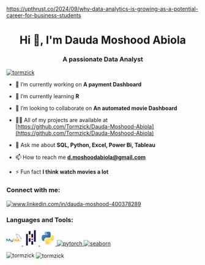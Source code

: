 https://upthrust.co/2024/09/why-data-analytics-is-growing-as-a-potential-career-for-business-students
<h1 align="center">Hi 👋, I'm Dauda Moshood Abiola</h1>
<h3 align="center">A passionate Data Analyst</h3>

<p align="left"> <a href="https://github.com/ryo-ma/github-profile-trophy"><img src="https://github-profile-trophy.vercel.app/?username=tormzick" alt="tormzick" /></a> </p>

- 🔭 I’m currently working on **A payment Dashboard**

- 🌱 I’m currently learning **R**

- 👯 I’m looking to collaborate on **An automated movie Dashboard**

- 👨‍💻 All of my projects are available at [https://github.com/Tormzick/Dauda-Moshood-Abiola](https://github.com/Tormzick/Dauda-Moshood-Abiola)

- 💬 Ask me about **SQL, Python, Excel, Power Bi, Tableau**

- 📫 How to reach me **d.moshoodabiola@gmail.com**

- ⚡ Fun fact **I think watch movies a lot**

<h3 align="left">Connect with me:</h3>
<p align="left">
<a href="https://linkedin.com/in/www.linkedin.com/in/dauda-moshood-400378289" target="blank"><img align="center" src="https://raw.githubusercontent.com/rahuldkjain/github-profile-readme-generator/master/src/images/icons/Social/linked-in-alt.svg" alt="www.linkedin.com/in/dauda-moshood-400378289" height="30" width="40" /></a>
</p>

<h3 align="left">Languages and Tools:</h3>
<p align="left"> <a href="https://www.mysql.com/" target="_blank" rel="noreferrer"> <img src="https://raw.githubusercontent.com/devicons/devicon/master/icons/mysql/mysql-original-wordmark.svg" alt="mysql" width="40" height="40"/> </a> <a href="https://pandas.pydata.org/" target="_blank" rel="noreferrer"> <img src="https://raw.githubusercontent.com/devicons/devicon/2ae2a900d2f041da66e950e4d48052658d850630/icons/pandas/pandas-original.svg" alt="pandas" width="40" height="40"/> </a> <a href="https://www.python.org" target="_blank" rel="noreferrer"> <img src="https://raw.githubusercontent.com/devicons/devicon/master/icons/python/python-original.svg" alt="python" width="40" height="40"/> </a> <a href="https://pytorch.org/" target="_blank" rel="noreferrer"> <img src="https://www.vectorlogo.zone/logos/pytorch/pytorch-icon.svg" alt="pytorch" width="40" height="40"/> </a> <a href="https://seaborn.pydata.org/" target="_blank" rel="noreferrer"> <img src="https://seaborn.pydata.org/_images/logo-mark-lightbg.svg" alt="seaborn" width="40" height="40"/> </a> </p>

<p><img align="left" src="https://github-readme-stats.vercel.app/api/top-langs?username=tormzick&show_icons=true&locale=en&layout=compact" alt="tormzick" /></p>

<p>&nbsp;<img align="center" src="https://github-readme-stats.vercel.app/api?username=tormzick&show_icons=true&locale=en" alt="tormzick" /></p>

